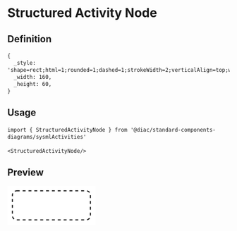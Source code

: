 # Structured Activity Node

## Definition

```
{
  _style: 'shape=rect;html=1;rounded=1;dashed=1;strokeWidth=2;verticalAlign=top;whiteSpace=wrap;align=center;',
  _width: 160,
  _height: 60,
}
```

## Usage

```
import { StructuredActivityNode } from '@diac/standard-components-diagrams/sysmlActivities'

<StructuredActivityNode/>
```

## Preview

<img src="./structured-activity-node.png" width="200"/>
